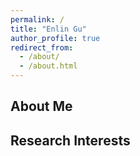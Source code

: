 ```yaml
---
permalink: /
title: "Enlin Gu"
author_profile: true
redirect_from: 
  - /about/
  - /about.html
---
```


## About Me

## Research Interests
